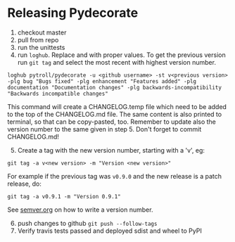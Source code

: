 # Releasing Pydecorate

1. checkout master
2. pull from repo
3. run the unittests
4. run `loghub`.  Replace <github username> and <previous version> with proper
   values.  To get the previous version run `git tag` and select the most
   recent with highest version number.

```
loghub pytroll/pydecorate -u <github username> -st v<previous version> -plg bug "Bugs fixed" -plg enhancement "Features added" -plg documentation "Documentation changes" -plg backwards-incompatibility "Backwards incompatible changes"
```

This command will create a CHANGELOG.temp file which need to be added
to the top of the CHANGELOG.md file.  The same content is also printed
to terminal, so that can be copy-pasted, too.  Remember to update also
the version number to the same given in step 5. Don't forget to commit
CHANGELOG.md!

5. Create a tag with the new version number, starting with a 'v', eg:

```
git tag -a v<new version> -m "Version <new version>"
```

For example if the previous tag was `v0.9.0` and the new release is a
patch release, do:

```
git tag -a v0.9.1 -m "Version 0.9.1"
```

See [semver.org](http://semver.org/) on how to write a version number.


6. push changes to github `git push --follow-tags`
7. Verify travis tests passed and deployed sdist and wheel to PyPI
